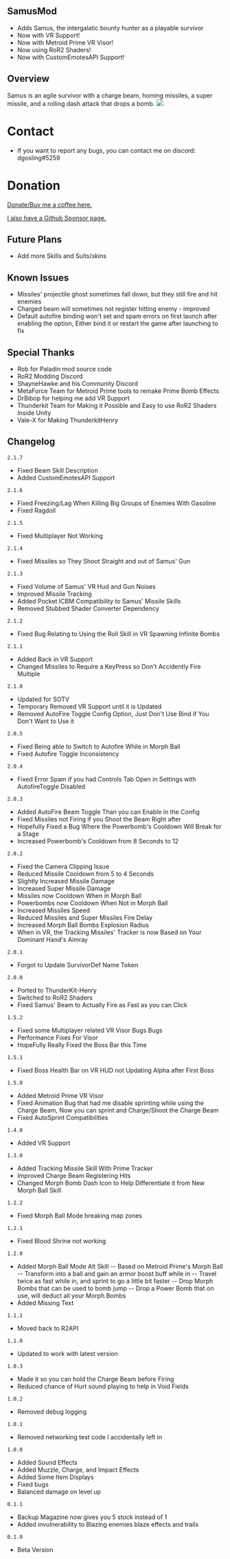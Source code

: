 ## SamusMod
- Adds Samus, the intergalatic bounty hunter as a playable survivor
- Now with VR Support!
- Now with Metroid Prime VR Visor!
- Now using RoR2 Shaders!
- Now with CustomEmotesAPI Support!


## Overview
Samus is an agile survivor with a charge beam, homing missiles, a super missile, and a rolling dash attack that drops a bomb.
[![](https://i.imgur.com/cQ6cTRU.png)]()

# Contact
- If you want to report any bugs, you can contact me on discord: dgosling#5259

# Donation
[Donate/Buy me a coffee here.](https://www.buymeacoffee.com/dgosling)

[I also have a Github Sponsor page.](https://github.com/sponsors/dgosling)

## Future Plans
- Add more Skills and Suits/skins

## Known Issues
- Missiles' projectile ghost sometimes fall down, but they still fire and hit enemies
- Charged beam will sometimes not register hitting enemy - improved
- Default autofire binding won't set and spam errors on first launch after enabling the option, Either bind it or restart the game after launching to fix

## Special Thanks
- Rob for Paladin mod source code
- RoR2 Modding Discord
- ShayneHawke and his Community Discord
- MetaForce Team for Metroid Prime tools to remake Prime Bomb Effects
- DrBibop for helping me add VR Support
- Thunderkit Team for Making it Possible and Easy to use RoR2 Shaders Inside Unity
- Vale-X for Making ThunderkitHenry
## Changelog
` 2.1.7 `
- Fixed Beam Skill Description
- Added CustomEmotesAPI Support

` 2.1.6 `
- Fixed Freezing/Lag When Killing Big Groups of Enemies With Gasoline
- Fixed Ragdoll

` 2.1.5 `
- Fixed Multiplayer Not Working

` 2.1.4 `
- Fixed Missiles so They Shoot Straight and out of Samus' Gun

` 2.1.3 `
- Fixed Volume of Samus' VR Hud and Gun Noises
- Improved Missile Tracking
- Added Pocket ICBM Compatibility to Samus' Missile Skills
- Removed Stubbed Shader Converter Dependency

` 2.1.2 `
- Fixed Bug Relating to Using the Roll Skill in VR Spawning Infinite Bombs 

` 2.1.1 `
- Added Back in VR Support
- Changed Missiles to Require a KeyPress so Don't Accidently Fire Multiple

` 2.1.0 `
- Updated for SOTV
- Temporary Removed VR Support until it is Updated
- Removed AutoFire Toggle Config Option, Just Don't Use Bind if You Don't Want to Use it

` 2.0.5 `
- Fixed Being able to Switch to Autofire While in Morph Ball
- Fixed Autofire Toggle Inconsistency

` 2.0.4 `
- Fixed Error Spam if you had Controls Tab Open in Settings with AutofireToggle Disabled

` 2.0.3 `
- Added AutoFire Beam Toggle Than you can Enable in the Config
- Fixed Missiles not Firing if you Shoot the Beam Right after
- Hopefully Fixed a Bug Where the Powerbomb's Cooldown Will Break for a Stage
- Increased Powerbomb's Cooldown from 8 Seconds to 12

` 2.0.2 `
- Fixed the Camera Clipping Issue
- Reduced Missile Cooldown from 5 to 4 Seconds
- Slightly Increased Missile Damage
- Increased Super Missile Damage 
- Missiles now Cooldown When in Morph Ball
- Powerbombs now Cooldown When Not in Morph Ball
- Increased Missiles Speed
- Reduced Missiles and Super Missiles Fire Delay
- Increased Morph Ball Bombs Explosion Radius
- When in VR, the Tracking Missiles' Tracker is now Based on Your Dominant Hand's Aimray

` 2.0.1 `
- Forgot to Update SurvivorDef Name Token

` 2.0.0 `
- Ported to ThunderKit-Henry
- Switched to RoR2 Shaders 
- Fixed Samus' Beam to Actually Fire as Fast as you can Click

` 1.5.2 `
- Fixed some Multiplayer related VR Visor Bugs Bugs
- Performance Fixes For Visor
- HopeFully Really Fixed the Boss Bar this Time

` 1.5.1 `
- Fixed Boss Health Bar on VR HUD not Updating Alpha after First Boss

` 1.5.0 `
- Added Metroid Prime VR Visor
- Fixed Animation Bug that had me disable sprinting while using the Charge Beam, Now you can sprint and Charge/Shoot the Charge Beam 
- Fixed AutoSprint Compatibilities

` 1.4.0 `
- Added VR Support

` 1.3.0 `
- Added Tracking Missile Skill With Prime Tracker
- Improved Charge Beam Registering Hits
- Changed Morph Bomb Dash Icon to Help Differentiate it from New Morph Ball Skill

` 1.2.2 `
- Fixed Morph Ball Mode breaking map zones

` 1.2.1 `
- Fixed Blood Shrine not working

` 1.2.0 `
- Added Morph Ball Mode Alt Skill
-- Based on Metroid Prime's Morph Ball
-- Transform into a ball and gain an armor boost buff while in
-- Travel twice as fast while in, and sprint to go a little bit faster
-- Drop Morph Bombs that can be used to bomb jump
-- Drop a Power Bomb that on use, will deduct all your Morph Bombs
- Added Missing Text

` 1.1.1 `
- Moved back to R2API

` 1.1.0 `
- Updated to work with latest version

` 1.0.3 `
- Made it so you can hold the Charge Beam before Firing
- Reduced chance of Hurt sound playing to help in Void Fields

` 1.0.2 `
- Removed debug logging

` 1.0.1 `
- Removed networking test code I accidentally left in

` 1.0.0 `
- Added Sound Effects
- Added Muzzle, Charge, and Impact Effects
- Added Some Item Displays
- Fixed bugs
- Balanced damage on level up

` 0.1.1 `
- Backup Magazine now gives you 5 stock instead of 1
- Added invulnerability to Blazing enemies blaze effects and trails

` 0.1.0 `
- Beta Version

